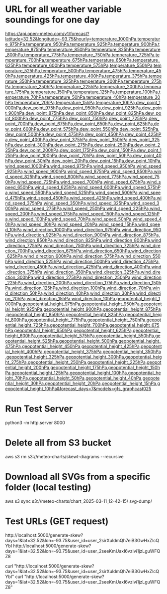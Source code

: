 # URL for all weather variable soundings for one day 

https://api.open-meteo.com/v1/forecast?latitude=32.52&longitude=-93.75&hourly=temperature_1000hPa,temperature_975hPa,temperature_950hPa,temperature_925hPa,temperature_900hPa,temperature_875hPa,temperature_850hPa,temperature_825hPa,temperature_800hPa,temperature_775hPa,temperature_750hPa,temperature_725hPa,temperature_700hPa,temperature_675hPa,temperature_650hPa,temperature_625hPa,temperature_600hPa,temperature_575hPa,temperature_550hPa,temperature_525hPa,temperature_500hPa,temperature_475hPa,temperature_450hPa,temperature_425hPa,temperature_400hPa,temperature_375hPa,temperature_350hPa,temperature_325hPa,temperature_300hPa,temperature_275hPa,temperature_250hPa,temperature_225hPa,temperature_200hPa,temperature_175hPa,temperature_150hPa,temperature_125hPa,temperature_100hPa,temperature_70hPa,temperature_50hPa,temperature_40hPa,temperature_30hPa,temperature_20hPa,temperature_15hPa,temperature_10hPa,dew_point_1000hPa,dew_point_975hPa,dew_point_950hPa,dew_point_925hPa,dew_point_900hPa,dew_point_875hPa,dew_point_850hPa,dew_point_825hPa,dew_point_800hPa,dew_point_775hPa,dew_point_750hPa,dew_point_725hPa,dew_point_700hPa,dew_point_675hPa,dew_point_650hPa,dew_point_625hPa,dew_point_600hPa,dew_point_575hPa,dew_point_550hPa,dew_point_525hPa,dew_point_500hPa,dew_point_475hPa,dew_point_450hPa,dew_point_425hPa,dew_point_400hPa,dew_point_375hPa,dew_point_350hPa,dew_point_325hPa,dew_point_300hPa,dew_point_275hPa,dew_point_250hPa,dew_point_225hPa,dew_point_200hPa,dew_point_175hPa,dew_point_150hPa,dew_point_125hPa,dew_point_100hPa,dew_point_70hPa,dew_point_50hPa,dew_point_40hPa,dew_point_30hPa,dew_point_20hPa,dew_point_15hPa,dew_point_10hPa,wind_speed_1000hPa,wind_speed_975hPa,wind_speed_950hPa,wind_speed_925hPa,wind_speed_900hPa,wind_speed_875hPa,wind_speed_850hPa,wind_speed_825hPa,wind_speed_800hPa,wind_speed_775hPa,wind_speed_750hPa,wind_speed_725hPa,wind_speed_700hPa,wind_speed_675hPa,wind_speed_650hPa,wind_speed_625hPa,wind_speed_600hPa,wind_speed_575hPa,wind_speed_550hPa,wind_speed_525hPa,wind_speed_500hPa,wind_speed_475hPa,wind_speed_450hPa,wind_speed_425hPa,wind_speed_400hPa,wind_speed_375hPa,wind_speed_350hPa,wind_speed_325hPa,wind_speed_300hPa,wind_speed_275hPa,wind_speed_250hPa,wind_speed_225hPa,wind_speed_200hPa,wind_speed_175hPa,wind_speed_150hPa,wind_speed_125hPa,wind_speed_100hPa,wind_speed_70hPa,wind_speed_50hPa,wind_speed_40hPa,wind_speed_30hPa,wind_speed_20hPa,wind_speed_15hPa,wind_speed_10hPa,wind_direction_1000hPa,wind_direction_975hPa,wind_direction_950hPa,wind_direction_925hPa,wind_direction_900hPa,wind_direction_875hPa,wind_direction_850hPa,wind_direction_825hPa,wind_direction_800hPa,wind_direction_775hPa,wind_direction_750hPa,wind_direction_725hPa,wind_direction_700hPa,wind_direction_675hPa,wind_direction_650hPa,wind_direction_625hPa,wind_direction_600hPa,wind_direction_575hPa,wind_direction_550hPa,wind_direction_525hPa,wind_direction_500hPa,wind_direction_475hPa,wind_direction_450hPa,wind_direction_425hPa,wind_direction_400hPa,wind_direction_375hPa,wind_direction_350hPa,wind_direction_325hPa,wind_direction_300hPa,wind_direction_275hPa,wind_direction_250hPa,wind_direction_225hPa,wind_direction_200hPa,wind_direction_175hPa,wind_direction_150hPa,wind_direction_125hPa,wind_direction_100hPa,wind_direction_70hPa,wind_direction_50hPa,wind_direction_40hPa,wind_direction_30hPa,wind_direction_20hPa,wind_direction_15hPa,wind_direction_10hPa,geopotential_height_1000hPa,geopotential_height_975hPa,geopotential_height_950hPa,geopotential_height_925hPa,geopotential_height_900hPa,geopotential_height_875hPa,geopotential_height_850hPa,geopotential_height_825hPa,geopotential_height_800hPa,geopotential_height_775hPa,geopotential_height_750hPa,geopotential_height_725hPa,geopotential_height_700hPa,geopotential_height_675hPa,geopotential_height_650hPa,geopotential_height_625hPa,geopotential_height_600hPa,geopotential_height_575hPa,geopotential_height_550hPa,geopotential_height_525hPa,geopotential_height_500hPa,geopotential_height_475hPa,geopotential_height_450hPa,geopotential_height_425hPa,geopotential_height_400hPa,geopotential_height_375hPa,geopotential_height_350hPa,geopotential_height_325hPa,geopotential_height_300hPa,geopotential_height_275hPa,geopotential_height_250hPa,geopotential_height_225hPa,geopotential_height_200hPa,geopotential_height_175hPa,geopotential_height_150hPa,geopotential_height_125hPa,geopotential_height_100hPa,geopotential_height_70hPa,geopotential_height_50hPa,geopotential_height_40hPa,geopotential_height_30hPa,geopotential_height_20hPa,geopotential_height_15hPa,geopotential_height_10hPa&forecast_days=7&models=gfs_graphcast025

# Run Test Server
python3 -m http.server 8000

# Delete all from S3 bucket
aws s3 rm s3://meteo-charts/skewt-diagrams --recursive

# Download all SVGs from a specific folder (local testing)
aws s3 sync s3://meteo-charts/chart_2025-03-11_12-42-15/ svg-dump/


# Test URLs (GET request)
http://localhost:5000/generate-skew?days=1&lat=32.52&lon=-93.75&user_id=user_2sirXuIdmQh7eiB3GwHxZlcQYbI
http://localhost:5000/generate-skew?days=1&lat=32.52&lon=-93.75&user_id=user_2seeKmUaxI6vzlvi1jzLguWFQZ8

curl "http://localhost:5000/generate-skew?days=1&lat=32.52&lon=-93.75&user_id=user_2sirXuIdmQh7eiB3GwHxZlcQYbI"
curl "http://localhost:5000/generate-skew?days=1&lat=32.52&lon=-93.75&user_id=user_2seeKmUaxI6vzlvi1jzLguWFQZ8"


